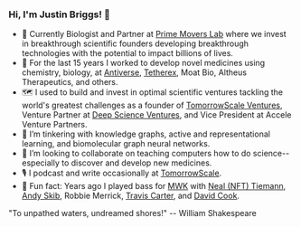 ### Hi, I'm Justin Briggs! 👋

- 🧬 Currently Biologist and Partner at [Prime Movers Lab](http://primemoverslab.com) where we invest in breakthrough scientific founders developing breakthrough technologies with the potential to impact billions of lives.
- 🦠 For the last 15 years I worked to develop novel medicines using chemistry, biology, at [Antiverse](http://antiverse.io), [Tetherex](http://tetherex.com), Moat Bio, Altheus Therapeutics, and others.
- 🗺 I used to build and invest in optimal scientific ventures tackling the world's greatest challenges as a founder of [TomorrowScale Ventures](https://tomorrowscale.com), Venture Partner at [Deep Science Ventures](http://deepscienceventures.com), and Vice President at Accele Venture Partners.
- 🔭 I’m tinkering with knowledge graphs, active and representational learning, and biomolecular graph neural networks.
- 👯 I’m looking to collaborate on teaching computers how to do science--especially to discover and develop new medicines.
- 🎙 I podcast and write occasionally at [TomorrowScale](https://tomorrowscale.com).
- 🎸 Fun fact: Years ago I played bass for [MWK](https://en.wikipedia.org/wiki/Midwest_Kings) with [Neal (NFT) Tiemann](https://sitstrings.com/artists/neal-tiemann-devil-driver), [Andy Skib](https://concord.com/roster/andy-skib/), Robbie Merrick, [Travis Carter](https://musicrow.com/2020/06/travis-carter-joins-big-loud-management-team/), and [David Cook](https://www.davidcookofficial.com/).

"To unpathed waters, undreamed shores!"  --  William Shakespeare
